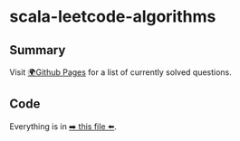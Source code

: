 # scala-leetcode-algorithms

## Summary

Visit [🌍Github Pages](https://pierscin.github.io/scala-leetcode-algorithms/) 
for a list of currently solved questions.

## Code

Everything is in [➡️ this file ⬅️](https://github.com/pierscin/scala-leetcode-algorithms/blob/4e251c9a22f59efbf3075861d9d18efc3ce6bcf0/algs/src/main/scala/pierscin/leetcode/Solution.scala).
